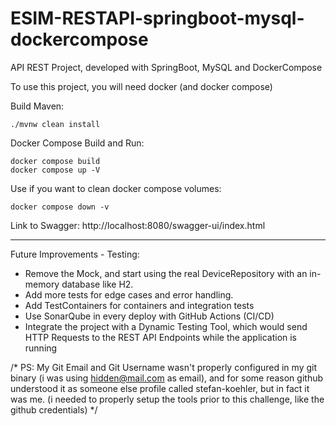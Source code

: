 # ESIM-RESTAPI-springboot-mysql-dockercompose
API REST Project, developed with SpringBoot, MySQL and DockerCompose

To use this project, you will need docker (and docker compose)

Build Maven:
```
./mvnw clean install
```

Docker Compose Build and Run:
```
docker compose build
docker compose up -V
```

Use if you want to clean docker compose volumes:
```
docker compose down -v
```


Link to Swagger:
http://localhost:8080/swagger-ui/index.html

------
Future Improvements - Testing:
 - Remove the Mock, and start using the real DeviceRepository with an in-memory database like H2.
 - Add more tests for edge cases and error handling.
 - Add TestContainers for containers and integration tests
 - Use SonarQube in every deploy with GitHub Actions (CI/CD)
 - Integrate the project with a Dynamic Testing Tool, which would send HTTP Requests to the REST API Endpoints while the application is running
   
/*
PS: My Git Email and Git Username wasn't properly configured in my git binary (i was using hidden@mail.com as email), and for some reason github understood it as someone else profile called stefan-koehler, but in fact it was me. (i needed to properly setup the tools prior to this challenge, like the github credentials)
*/
